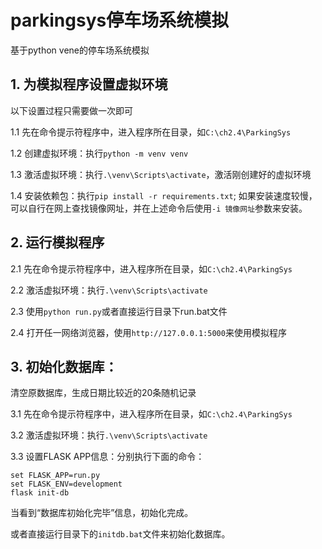 # parkingsys停车场系统模拟
基于python vene的停车场系统模拟
## 1. 为模拟程序设置虚拟环境
以下设置过程只需要做一次即可

1.1 先在命令提示符程序中，进入程序所在目录，如`C:\ch2.4\ParkingSys`

1.2 创建虚拟环境：执行`python -m venv venv`

1.3 激活虚拟环境：执行`.\venv\Scripts\activate`，激活刚创建好的虚拟环境

1.4 安装依赖包：执行`pip install -r requirements.txt`; 如果安装速度较慢，可以自行在网上查找镜像网址，并在上述命令后使用`-i 镜像网址`参数来安装。

## 2. 运行模拟程序
2.1 先在命令提示符程序中，进入程序所在目录，如`C:\ch2.4\ParkingSys`

2.2 激活虚拟环境：执行`.\venv\Scripts\activate`

2.3 使用`python run.py`或者直接运行目录下run.bat文件

2.4 打开任一网络浏览器，使用`http://127.0.0.1:5000`来使用模拟程序

## 3. 初始化数据库：
清空原数据库，生成日期比较近的20条随机记录

3.1 先在命令提示符程序中，进入程序所在目录，如`C:\ch2.4\ParkingSys`

3.2 激活虚拟环境：执行`.\venv\Scripts\activate`

3.3 设置FLASK APP信息：分别执行下面的命令：
```
set FLASK_APP=run.py
set FLASK_ENV=development
flask init-db
```
当看到“数据库初始化完毕”信息，初始化完成。

或者直接运行目录下的`initdb.bat`文件来初始化数据库。
